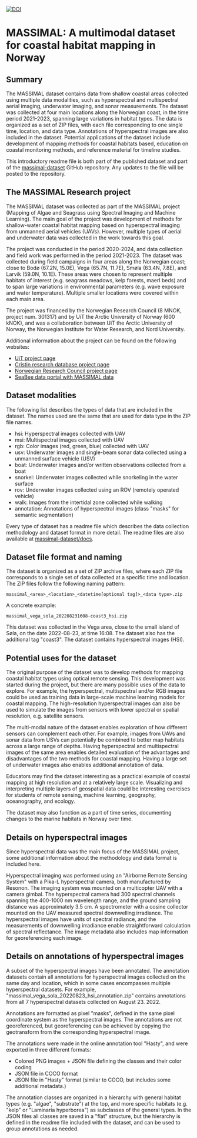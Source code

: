 [![DOI](https://img.shields.io/badge/DOI-10.11582/2025.00041-blue)](https://doi.org/10.11582/2025.00041)

# MASSIMAL: A multimodal dataset for coastal habitat mapping in Norway

## Summary
The MASSIMAL dataset contains data from shallow coastal areas collected using multiple
data modalities, such as hyperspectral and multispectral aerial imaging, underwater
imaging, and sonar measurements. The dataset was collected at four main locations along
the Norwegian coast, in the time period 2021-2023, spanning large variations in habitat
types. The data is organized as a set of ZIP files, with each file corresponding to one
single time, location, and data type. Annotations of hyperspectral images are also
included in the dataset. Potential applications of the dataset include development of
mapping methods for coastal habitats based, education on coastal monitoring methods, and
reference material for timeline studies.

This introductory readme file is both part of the published dataset and part of the
[massimal-dataset](https://github.com/mh-skjelvareid/massimal-dataset) GitHub
repository. Any updates to the file will be posted to the repository. 

## The MASSIMAL Research project 
The MASSIMAL dataset was collected as part of the MASSIMAL project (Mapping of Algae and
Seagrass using Spectral Imaging and Machine Learning). The main goal of the project was
development of methods for shallow-water coastal habitat mapping based on hyperspectral
imaging from unmanned aerial vehicles (UAVs). However, multiple types of aerial and
underwater data was collected in the work towards this goal. 

The project was conducted in the period 2020-2024, and data collection and field work
was performed in the period 2021-2023. The dataset was collected during field campaigns
in four areas along the Norwegian coast; close to Bodø (67.2N, 15.0E), Vega (65.7N,
11.7E), Smøla (63.4N, 7.8E), and Larvik (59.0N, 10.1E). These areas were chosen to
represent multiple habitats of interest (e.g. seagrass meadows, kelp forests, maerl
beds) and to span large variations in environmental parameters (e.g. wave exposure and
water temperature). Multiple smaller locations were covered within each main area. 

The project was financed by the Norwegian Research Council (8 MNOK, project num. 301317)
and by UiT the Arctic University of Norway (600 kNOK), and was a collaboration between
UiT the Arctic University of Norway, the Norwegian Institute for Water Research, and Nord
University. 

Additional information about the project can be found on the following websites:

- [UiT project page](https://en.uit.no/project/massimal)
- [Cristin research database project
  page](https://app.cristin.no/projects/show.jsf?id=2054355)
- [Norwegian Research Council project
  page](https://prosjektbanken.forskningsradet.no/project/FORISS/301317)
- [SeaBee data portal with MASSIMAL
  data](https://geonode.seabee.sigma2.no/catalogue/#/search?q=massimal&f=dataset)


## Dataset modalities
The following list describes the types of data that are included in the dataset. The
names used are the same that are used for data type in the ZIP file names.

- hsi: Hyperspectral images collected with UAV
- msi: Multispectral images collected with UAV
- rgb: Color images (red, green, blue) collected with UAV
- usv: Underwater images and single-beam sonar data collected using a unmanned surface vehicle (USV)
- boat: Underwater images and/or written observations collected from a boat
- snorkel: Underwater images collected while snorkeling in the water surface
- rov: Underwater images collected using an ROV (remotely operated vehicle)
- walk: Images from the intertidal zone collected while walking
- annotation: Annotations of hyperspectral images (class "masks" for semantic
segmentation) 

Every type of dataset has a readme file which describes the data collection methodology
and dataset format in more detail. The readme files are also available at
[massimal-dataset/docs](https://github.com/mh-skjelvareid/massimal-dataset/tree/main/docs).


## Dataset file format and naming
The dataset is organized as a set of ZIP archive files, where each ZIP file corresponds
to a single set of data collected at a specific time and location. The ZIP files follow
the following naming pattern:

    massimal_<area>_<location>_<datetime[optional tag]>_<data type>.zip

A concrete example:

    massimal_vega_sola_202208231608-coast3_hsi.zip

This dataset was collected in the Vega area, close to the small island of Søla, on the
date 2022-08-23, at time 16:08. The dataset also has the additional tag "coast3". The
dataset contains hyperspectral images (HSI).


## Potential uses for the dataset
The original purpose of the dataset was to develop methods for mapping coastal habitat
types using optical remote sensing. This development was started during the project, but
there are many possible uses of the data to explore. For example, the hyperspectral,
multispectral and/or RGB images could be used as training data in large-scale machine
learning models for coastal mapping. The high-resolution hyperspectral images can also
be used to simulate the images from sensors with lower spectral or spatial resolution,
e.g. satellite sensors.

The multi-modal nature of the dataset enables exploration of how different sensors can
complement each other. For example, images from UAVs and sonar data from USVs can
potentially be combined to better map habitats across a large range of depths. Having
hyperspectral and multispectral images of the same area enables detailed evaluation of
the advantages and disadvantages of the two methods for coastal mapping. Having a large
set of underwater images also enables additional annotation of data.

Educators may find the dataset interesting as a practical example of coastal mapping at
high resolution and at a relatively large scale. Visualizing and interpreting multiple
layers of geospatial data could be interesting exercises for students of remote sensing,
machine learning, geography, oceanography, and ecology.   

The dataset may also function as a part of time series, documenting changes to the marine
habitats in Norway over time. 


## Details on hyperspectral images 
Since hyperspectral data was the main focus of the MASSIMAL project, some additional
information about the methodology and data format is included here.

Hyperspectral imaging was performed using an "Airborne Remote Sensing System" with a
Pika-L hyperspectral camera, both manufactured by Resonon. The imaging system was
mounted on a multicopter UAV with a camera gimbal. The hyperspectral camera had 300
spectral channels spanning the 400-1000 nm wavelength range, and the ground sampling
distance was approximately 3.5 cm. A spectrometer with a cosine collector mounted on the
UAV measured spectral downwelling irradiance. The hyperspectral images have units of
spectral radiance, and the measurements of downwelling irradiance enable straightforward
calculation of spectral reflectance. The image metadata also includes map information
for georeferencing each image. 


## Details on annotations of hyperspectral images
A subset of the hyperspectral images have been annotated. The annotation datasets
contain all annotations for hyperspectral images collected on the same day and
location, which in some cases encompasses multiple hyperspectral datasets. For example,
"massimal_vega_sola_20220823_hsi_annotation.zip" contains annotations from all 7
hyperspectral datasets collected on August 23. 2022. 

Annotations are formatted as pixel "masks", defined in the same pixel coordinate system
as the hyperspectral images. The annotations are not georeferenced, but georeferencing
can be achieved by copying the geotransform from the corresponding hyperspectral image.

The annotations were made in the online annotation tool "Hasty", and were exported in
three different formats:
- Colored PNG images + JSON file defining the classes and their color coding
- JSON file in COCO format
- JSON file in "Hasty" format (similar to COCO, but includes some additional metadata.)

The annotation classes are organized in a hierarchy with general habitat types (e.g.
"algae", "substrate") at the top, and more specific habitats (e.g. "kelp" or "Laminaria
hyperborea") as subclasses of the general types. In the JSON files all classes are saved
in a "flat" structure, but the hierarchy is defined in the readme file included with the
dataset, and can be used to group annotations as needed. 
